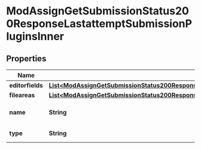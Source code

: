 

# ModAssignGetSubmissionStatus200ResponseLastattemptSubmissionPluginsInner


## Properties

| Name | Type | Description | Notes |
|------------ | ------------- | ------------- | -------------|
|**editorfields** | [**List&lt;ModAssignGetSubmissionStatus200ResponseLastattemptSubmissionPluginsInnerEditorfieldsInner&gt;**](ModAssignGetSubmissionStatus200ResponseLastattemptSubmissionPluginsInnerEditorfieldsInner.md) |  |  [optional] |
|**fileareas** | [**List&lt;ModAssignGetSubmissionStatus200ResponseFeedbackPluginsInnerFileareasInner&gt;**](ModAssignGetSubmissionStatus200ResponseFeedbackPluginsInnerFileareasInner.md) |  |  [optional] |
|**name** | **String** | submission plugin name |  [optional] |
|**type** | **String** | submission plugin type |  [optional] |



